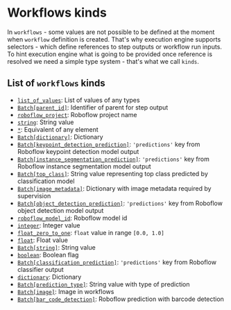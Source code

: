 # Workflows kinds

In `workflows` - some values are not possible to be defined at the moment
when `workflow` definition is created. That's why execution engine supports
selectors - which define references to step outputs or workflow run inputs.
To hint execution engine what is going to be provided once reference is 
resolved we need a simple type system - that's what we call `kinds`.
 
## List of `workflows` kinds
<!--- AUTOGENERATED_KINDS_LIST -->
* [`list_of_values`](/workflows/kinds/list_of_values): List of values of any types
* [`Batch[parent_id]`](/workflows/kinds/batch_parent_id): Identifier of parent for step output
* [`roboflow_project`](/workflows/kinds/roboflow_project): Roboflow project name
* [`string`](/workflows/kinds/string): String value
* [`*`](/workflows/kinds/*): Equivalent of any element
* [`Batch[dictionary]`](/workflows/kinds/batch_dictionary): Dictionary
* [`Batch[keypoint_detection_prediction]`](/workflows/kinds/batch_keypoint_detection_prediction): `'predictions'` key from Roboflow keypoint detection model output
* [`Batch[instance_segmentation_prediction]`](/workflows/kinds/batch_instance_segmentation_prediction): `'predictions'` key from Roboflow instance segmentation model output
* [`Batch[top_class]`](/workflows/kinds/batch_top_class): String value representing top class predicted by classification model
* [`Batch[image_metadata]`](/workflows/kinds/batch_image_metadata): Dictionary with image metadata required by supervision
* [`Batch[object_detection_prediction]`](/workflows/kinds/batch_object_detection_prediction): `'predictions'` key from Roboflow object detection model output
* [`roboflow_model_id`](/workflows/kinds/roboflow_model_id): Roboflow model id
* [`integer`](/workflows/kinds/integer): Integer value
* [`float_zero_to_one`](/workflows/kinds/float_zero_to_one): `float` value in range `[0.0, 1.0]`
* [`float`](/workflows/kinds/float): Float value
* [`Batch[string]`](/workflows/kinds/batch_string): String value
* [`boolean`](/workflows/kinds/boolean): Boolean flag
* [`Batch[classification_prediction]`](/workflows/kinds/batch_classification_prediction): `'predictions'` key from Roboflow classifier output
* [`dictionary`](/workflows/kinds/dictionary): Dictionary
* [`Batch[prediction_type]`](/workflows/kinds/batch_prediction_type): String value with type of prediction
* [`Batch[image]`](/workflows/kinds/batch_image): Image in workflows
* [`Batch[bar_code_detection]`](/workflows/kinds/batch_bar_code_detection): Roboflow prediction with barcode detection
<!--- AUTOGENERATED_KINDS_LIST -->
